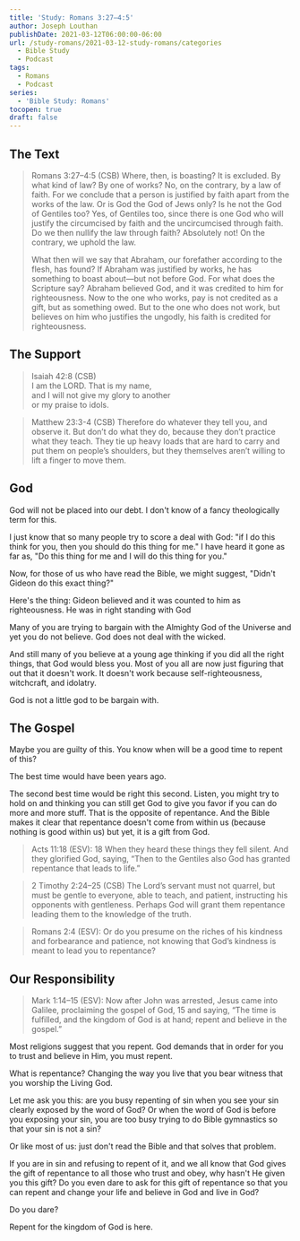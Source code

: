 ```yaml
---
title: 'Study: Romans 3:27–4:5'
author: Joseph Louthan
publishDate: 2021-03-12T06:00:00-06:00
url: /study-romans/2021-03-12-study-romans/categories
  - Bible Study
  - Podcast
tags:
  - Romans
  - Podcast
series:
  - 'Bible Study: Romans'
tocopen: true
draft: false
---
```

## The Text

> Romans 3:27–4:5 (CSB) Where, then, is boasting? It is excluded. By what kind of law? By one of works? No, on the contrary, by a law of faith. For we conclude that a person is justified by faith apart from the works of the law. Or is God the God of Jews only? Is he not the God of Gentiles too? Yes, of Gentiles too, since there is one God who will justify the circumcised by faith and the uncircumcised through faith. Do we then nullify the law through faith? Absolutely not! On the contrary, we uphold the law.
>
> What then will we say that Abraham, our forefather according to the flesh, has found? If Abraham was justified by works, he has something to boast about—but not before God. For what does the Scripture say? Abraham believed God, and it was credited to him for righteousness. Now to the one who works, pay is not credited as a gift, but as something owed. But to the one who does not work, but believes on him who justifies the ungodly, his faith is credited for righteousness.

## The Support

> Isaiah 42:8 (CSB)  
> I am the LORD. That is my name,  
> and I will not give my glory to another  
> or my praise to idols.  

> Matthew 23:3-4 (CSB) Therefore do whatever they tell you, and observe it. But don’t do what they do, because they don’t practice what they teach. They tie up heavy loads that are hard to carry and put them on people’s shoulders, but they themselves aren’t willing to lift a finger to move them.

## God

God will not be placed into our debt. I don't know of a fancy theologically term for this.

I just know that so many people try to score a deal with God: "if I do this think for you, then you should do this thing for me." I have heard it gone as far as, "Do this thing for me and I will do this thing for you."

Now, for those of us who have read the Bible, we might suggest, "Didn't Gideon do this exact thing?"

Here's the thing: Gideon believed and it was counted to him as righteousness. He was in right standing with God

Many of you are trying to bargain with the Almighty God of the Universe and yet you do not believe.  God does not deal with the wicked.

And still many of you believe at a young age thinking if you did all the right things, that God would bless you. Most of you all are now just figuring that out that it doesn't work. It doesn't work because self-righteousness, witchcraft, and idolatry.

God is not a little god to be bargain with.

## The Gospel

Maybe you are guilty of this. You know when will be a good time to repent of this?

The best time would have been years ago.

The second best time would be right this second. Listen, you might try to hold on and thinking you can still get God to give you favor if you can do more and more stuff. That is the opposite of repentance. And the Bible makes it clear that repentance doesn't come from within us (because nothing is good within us) but yet, it is a gift from God.

> Acts 11:18 (ESV): 18 When they heard these things they fell silent. And they glorified God, saying, “Then to the Gentiles also God has granted repentance that leads to life.”

> 2 Timothy 2:24–25 (CSB) The Lord’s servant must not quarrel, but must be gentle to everyone, able to teach, and patient, instructing his opponents with gentleness. Perhaps God will grant them repentance leading them to the knowledge of the truth.

> Romans 2:4 (ESV): Or do you presume on the riches of his kindness and forbearance and patience, not knowing that God’s kindness is meant to lead you to repentance?

## Our Responsibility

> Mark 1:14–15 (ESV): Now after John was arrested, Jesus came into Galilee, proclaiming the gospel of God, 15 and saying, “The time is fulfilled, and the kingdom of God is at hand; repent and believe in the gospel.”

Most religions suggest that you repent. God demands that in order for you to trust and believe in Him, you must repent.

What is repentance? Changing the way you live that you bear witness that you worship the Living God.

Let me ask you this: are you busy repenting of sin when you see your sin clearly exposed by the word of God? Or when the word of God is before you exposing your sin, you are too busy trying to do Bible gymnastics so that your sin is not a sin?

Or like most of us: just don't read the Bible and that solves that problem.

If you are in sin and refusing to repent of it, and we all know that God gives the gift of repentance to all those who trust and obey, why hasn't He given you this gift?  Do you even dare to ask for this gift of repentance so that you can repent and change your life and believe in God and live in God?

Do you dare?

Repent for the kingdom of God is here.
